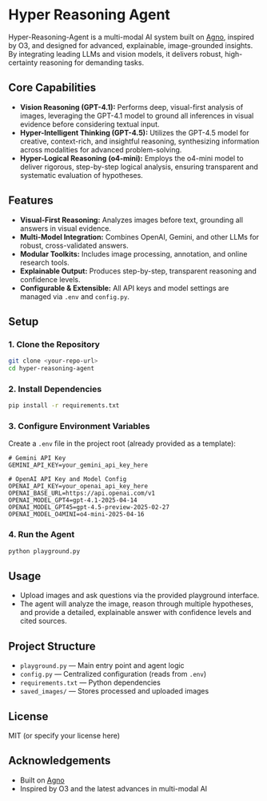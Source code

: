 # Hyper Reasoning Agent

Hyper-Reasoning-Agent is a multi-modal AI system built on [Agno](https://github.com/agnos-ai/agno), inspired by O3, and designed for advanced, explainable, image-grounded insights. By integrating leading LLMs and vision models, it delivers robust, high-certainty reasoning for demanding tasks.

## Core Capabilities

- **Vision Reasoning (GPT-4.1):** Performs deep, visual-first analysis of images, leveraging the GPT-4.1 model to ground all inferences in visual evidence before considering textual input.
- **Hyper-Intelligent Thinking (GPT-4.5):** Utilizes the GPT-4.5 model for creative, context-rich, and insightful reasoning, synthesizing information across modalities for advanced problem-solving.
- **Hyper-Logical Reasoning (o4-mini):** Employs the o4-mini model to deliver rigorous, step-by-step logical analysis, ensuring transparent and systematic evaluation of hypotheses.

## Features
- **Visual-First Reasoning:** Analyzes images before text, grounding all answers in visual evidence.
- **Multi-Model Integration:** Combines OpenAI, Gemini, and other LLMs for robust, cross-validated answers.
- **Modular Toolkits:** Includes image processing, annotation, and online research tools.
- **Explainable Output:** Produces step-by-step, transparent reasoning and confidence levels.
- **Configurable & Extensible:** All API keys and model settings are managed via `.env` and `config.py`.

## Setup

### 1. Clone the Repository
```bash
git clone <your-repo-url>
cd hyper-reasoning-agent
```

### 2. Install Dependencies
```bash
pip install -r requirements.txt
```

### 3. Configure Environment Variables
Create a `.env` file in the project root (already provided as a template):

```
# Gemini API Key
GEMINI_API_KEY=your_gemini_api_key_here

# OpenAI API Key and Model Config
OPENAI_API_KEY=your_openai_api_key_here
OPENAI_BASE_URL=https://api.openai.com/v1
OPENAI_MODEL_GPT4=gpt-4.1-2025-04-14
OPENAI_MODEL_GPT45=gpt-4.5-preview-2025-02-27
OPENAI_MODEL_O4MINI=o4-mini-2025-04-16
```

### 4. Run the Agent
```bash
python playground.py
```

## Usage
- Upload images and ask questions via the provided playground interface.
- The agent will analyze the image, reason through multiple hypotheses, and provide a detailed, explainable answer with confidence levels and cited sources.

## Project Structure
- `playground.py` — Main entry point and agent logic
- `config.py` — Centralized configuration (reads from `.env`)
- `requirements.txt` — Python dependencies
- `saved_images/` — Stores processed and uploaded images

## License
MIT (or specify your license here)

## Acknowledgements
- Built on [Agno](https://github.com/agnos-ai/agno)
- Inspired by O3 and the latest advances in multi-modal AI 